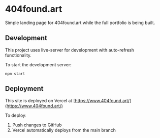 # 404found.art

Simple landing page for 404found.art while the full portfolio is being built.

## Development

This project uses live-server for development with auto-refresh functionality.

To start the development server:
```
npm start
```

## Deployment

This site is deployed on Vercel at [https://www.404found.art/](https://www.404found.art/)

To deploy:
1. Push changes to GitHub
2. Vercel automatically deploys from the main branch
